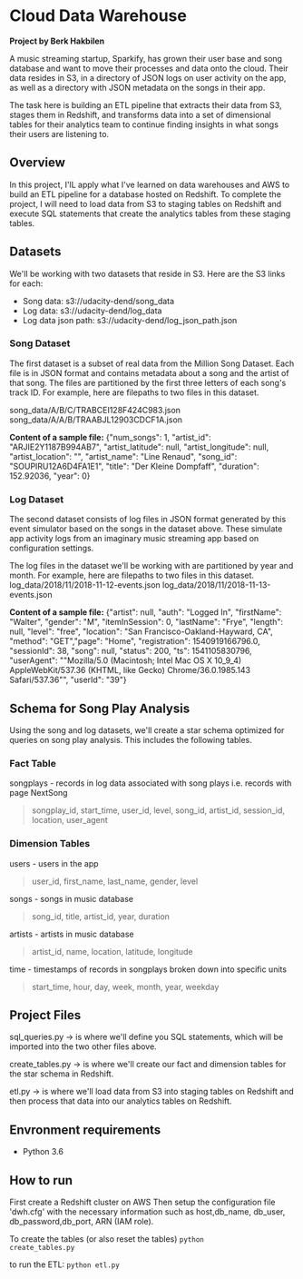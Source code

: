 # Cloud Data Warehouse

**Project by Berk Hakbilen**

A music streaming startup, Sparkify, has grown their user base and song database and want to move their processes and data onto the cloud. Their data resides in S3, in a directory of JSON logs on user activity on the app, as well as a directory with JSON metadata on the songs in their app.

The task here is building an ETL pipeline that extracts their data from S3, stages them in Redshift, and transforms data into a set of dimensional tables for their analytics team to continue finding insights in what songs their users are listening to.

## Overview
In this project, I'lL apply what I've learned on data warehouses and AWS to build an ETL pipeline for a database hosted on Redshift. To complete the project, I will need to load data from S3 to staging tables on Redshift and execute SQL statements that create the analytics tables from these staging tables.

## Datasets
We'll be working with two datasets that reside in S3. Here are the S3 links for each:
<ul>
<li>Song data: s3://udacity-dend/song_data</li>
<li>Log data: s3://udacity-dend/log_data</li>
<li>Log data json path: s3://udacity-dend/log_json_path.json</li>
</ul>


### Song Dataset
The first dataset is a subset of real data from the Million Song Dataset. Each file is in JSON format and contains metadata about a song and the artist of that song. The files are partitioned by the first three letters of each song's track ID. For example, here are filepaths to two files in this dataset.

song_data/A/B/C/TRABCEI128F424C983.json
song_data/A/A/B/TRAABJL12903CDCF1A.json

**Content of a sample file:**
{"num_songs": 1, "artist_id": "ARJIE2Y1187B994AB7", "artist_latitude": null, "artist_longitude": null, "artist_location": "", "artist_name": "Line Renaud", "song_id": "SOUPIRU12A6D4FA1E1", "title": "Der Kleine Dompfaff", "duration": 152.92036, "year": 0}

### Log Dataset
The second dataset consists of log files in JSON format generated by this event simulator based on the songs in the dataset above. These simulate app activity logs from an imaginary music streaming app based on configuration settings.

The log files in the dataset we'll be working with are partitioned by year and month. For example, here are filepaths to two files in this dataset.
log_data/2018/11/2018-11-12-events.json
log_data/2018/11/2018-11-13-events.json

**Content of a sample file:**
{"artist": null, "auth": "Logged In", "firstName": "Walter", "gender": "M", "itemInSession": 0, "lastName": "Frye", "length": null, "level": "free", "location": "San Francisco-Oakland-Hayward, CA", "method": "GET","page": "Home", "registration": 1540919166796.0, "sessionId": 38, "song": null, "status": 200, "ts": 1541105830796, "userAgent": "\"Mozilla\/5.0 (Macintosh; Intel Mac OS X 10_9_4) AppleWebKit\/537.36 (KHTML, like Gecko) Chrome\/36.0.1985.143 Safari\/537.36\"", "userId": "39"}

## Schema for Song Play Analysis
Using the song and log datasets, we'll create a star schema optimized for queries on song play analysis. This includes the following tables.

### Fact Table
songplays - records in log data associated with song plays i.e. records with page NextSong
> songplay_id, start_time, user_id, level, song_id, artist_id, session_id, location, user_agent


### Dimension Tables
users - users in the app
> user_id, first_name, last_name, gender, level

songs - songs in music database
> song_id, title, artist_id, year, duration

artists - artists in music database
> artist_id, name, location, latitude, longitude

time - timestamps of records in songplays broken down into specific units
> start_time, hour, day, week, month, year, weekday

## Project Files
sql_queries.py -> is where we'll define you SQL statements, which will be imported into the two other files above.

create_tables.py -> is where we'll create our fact and dimension tables for the star schema in Redshift.

etl.py -> is where we'll load data from S3 into staging tables on Redshift and then process that data into our analytics tables on Redshift.


## Envronment requirements
<ul>
<li>Python 3.6</li>
</ul>

## How to run
First create a Redshift cluster on AWS
Then setup the configuration file  'dwh.cfg' with the necessary information such as host,db_name, db_user, db_password,db_port, ARN (IAM role).

To create the tables (or also reset the tables)
<code>python create_tables.py</code>

to run the ETL:
<code>python etl.py</code> 
